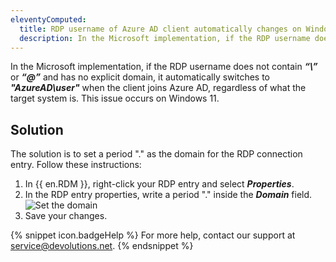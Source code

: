 ```yaml
---
eleventyComputed:
  title: RDP username of Azure AD client automatically changes on Windows 11 
  description: In the Microsoft implementation, if the RDP username doesn’t have "\" or "@" and has no explicit domain, it is automatically changed to "AzureAD\user” if the client is Azure AD joined, regardless of what the target system is. 
---
```

In the Microsoft implementation, if the RDP username does not contain ***“\”*** or ***“@”*** and has no explicit domain, it automatically switches to ***"AzureAD\user"*** when the client joins Azure AD, regardless of what the target system is. This issue occurs on Windows 11.

## Solution
The solution is to set a period "." as the domain for the RDP connection entry. Follow these instructions:
1. In {{ en.RDM }}, right-click your RDP entry and select ***Properties***.
1. In the RDP entry properties, write a period "." inside the ***Domain*** field.
![Set the domain](https://cdnweb.devolutions.net/docs/docs_en_rdm_windows_RDMW2013_2024_1.png)
1. Save your changes.

{% snippet icon.badgeHelp %}
For more help, contact our support at [service@devolutions.net](mailto:service@devolutions.net).
{% endsnippet %}
